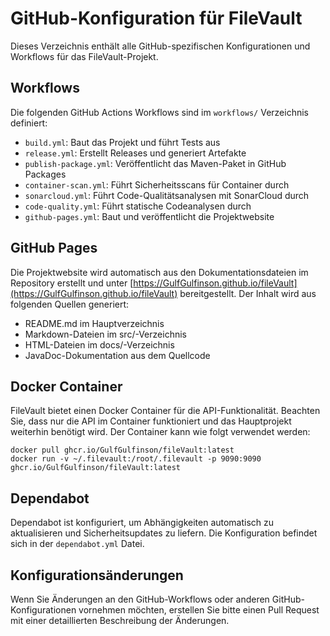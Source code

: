 # GitHub-Konfiguration für FileVault

Dieses Verzeichnis enthält alle GitHub-spezifischen Konfigurationen und Workflows für das FileVault-Projekt.

## Workflows

Die folgenden GitHub Actions Workflows sind im `workflows/` Verzeichnis definiert:

- `build.yml`: Baut das Projekt und führt Tests aus
- `release.yml`: Erstellt Releases und generiert Artefakte
- `publish-package.yml`: Veröffentlicht das Maven-Paket in GitHub Packages
- `container-scan.yml`: Führt Sicherheitsscans für Container durch
- `sonarcloud.yml`: Führt Code-Qualitätsanalysen mit SonarCloud durch
- `code-quality.yml`: Führt statische Codeanalysen durch
- `github-pages.yml`: Baut und veröffentlicht die Projektwebsite

## GitHub Pages

Die Projektwebsite wird automatisch aus den Dokumentationsdateien im Repository erstellt und unter [https://GulfGulfinson.github.io/fileVault](https://GulfGulfinson.github.io/fileVault) bereitgestellt. Der Inhalt wird aus folgenden Quellen generiert:

- README.md im Hauptverzeichnis
- Markdown-Dateien im src/-Verzeichnis
- HTML-Dateien im docs/-Verzeichnis
- JavaDoc-Dokumentation aus dem Quellcode

## Docker Container

FileVault bietet einen Docker Container für die API-Funktionalität. Beachten Sie, dass nur die API im Container funktioniert und das Hauptprojekt weiterhin benötigt wird. Der Container kann wie folgt verwendet werden:

```
docker pull ghcr.io/GulfGulfinson/fileVault:latest
docker run -v ~/.filevault:/root/.filevault -p 9090:9090 ghcr.io/GulfGulfinson/fileVault:latest
```

## Dependabot

Dependabot ist konfiguriert, um Abhängigkeiten automatisch zu aktualisieren und Sicherheitsupdates zu liefern. Die Konfiguration befindet sich in der `dependabot.yml` Datei.

## Konfigurationsänderungen

Wenn Sie Änderungen an den GitHub-Workflows oder anderen GitHub-Konfigurationen vornehmen möchten, erstellen Sie bitte einen Pull Request mit einer detaillierten Beschreibung der Änderungen. 